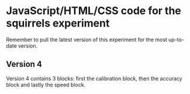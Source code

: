 # JavaScript/HTML/CSS code for the squirrels experiment
Remember to pull the latest version of this experiment for the most up-to-date version.

## Version 4 
Version 4 contains 3 blocks: first the calibration block, then the accuracy block and lastly the speed block.
